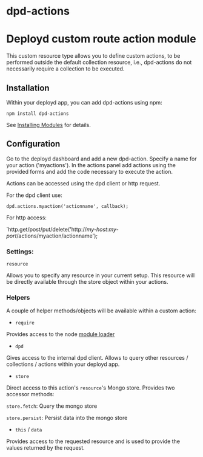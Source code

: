 dpd-actions
===========

# Deployd custom route action module

This custom resource type allows you to define custom actions, to be performed outside the default collection resource, i.e., dpd-actions do not necessarily require a collection to be executed.

## Installation

Within your deployd app, you can add dpd-actions using npm:

`npm install dpd-actions`

See [Installing Modules](http://docs.deployd.com/docs/using-modules/installing-modules.md) for details.

## Configuration

Go to the deployd dashboard and add a new dpd-action. Specify a name for your action ('myactions').
In the actions panel add actions using the provided forms and add the code necessary to execute the action.

Actions can be accessed using the dpd client or http request.

For the dpd client use:

`dpd.actions.myaction('actionname', callback);`

For http access:

`http.get/post/put/delete('http://*my-host*:*my-port*/actions/myaction/actionname');

### Settings:

`resource`

Allows you to specify any resource in your current setup. This resource will be directly available through the store object within your actions.

### Helpers

A couple of helper methods/objects will be available within a custom action:

* `require`

Provides access to the node [module loader](http://nodejs.org/api/modules.html)

* `dpd`

Gives access to the internal dpd client. Allows to query other resources / collections / actions within your deployd app.

* `store`

Direct access to this action's `resource`'s Mongo store. Provides two accessor methods:

`store.fetch`: Query the mongo store

`store.persist`: Persist data into the mongo store

* `this` / `data`

Provides access to the requested resource and is used to provide the values returned by the request.
